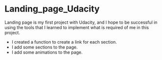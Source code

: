 # Landing_page_Udacity

<p>Landing page is my first project with Udacity, and I hope to be successful in using the tools that I learned to implement what is required of me in this project.</p>
<ul>
   <li>I created a function to create a link for each section. </li>
  <li>I add some sections to the page. </li>
  <li>I add some animations to the page. </li>
</ul>
